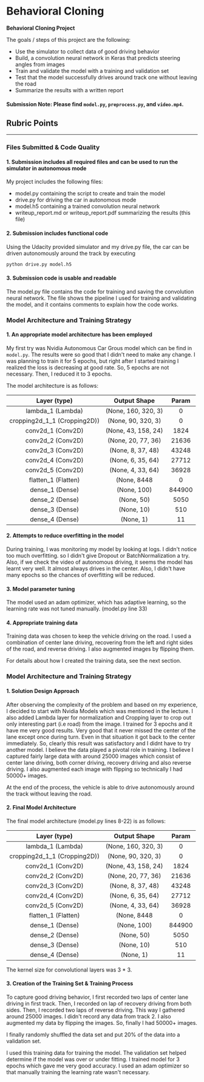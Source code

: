 # **Behavioral Cloning** 


**Behavioral Cloning Project**

The goals / steps of this project are the following:
* Use the simulator to collect data of good driving behavior
* Build, a convolution neural network in Keras that predicts steering angles from images
* Train and validate the model with a training and validation set
* Test that the model successfully drives around track one without leaving the road
* Summarize the results with a written report

#### **Submission Note**: Please find `model.py`, `preprocess.py`, and `video.mp4`.


## Rubric Points
--------------------------------------

### Files Submitted & Code Quality

#### 1. Submission includes all required files and can be used to run the simulator in autonomous mode

My project includes the following files:
* model.py containing the script to create and train the model
* drive.py for driving the car in autonomous mode
* model.h5 containing a trained convolution neural network 
* writeup_report.md or writeup_report.pdf summarizing the results (this file)

#### 2. Submission includes functional code
Using the Udacity provided simulator and my drive.py file, the car can be driven autonomously around the track by executing 
```sh
python drive.py model.h5
```

#### 3. Submission code is usable and readable

The model.py file contains the code for training and saving the convolution neural network. The file shows the pipeline I used for training and validating the model, and it contains comments to explain how the code works.

### Model Architecture and Training Strategy

#### 1. An appropriate model architecture has been employed

My first try was Nvidia Autonomous Car Grous model which can be find in `model.py`. The results were so good that I didn't need to make any change. I was planning to train it for 5 epochs, but right after I started training I realized the loss is decreasing at good rate. So, 5 epochs are not necessary. Then, I reduced it to 3 epochs.

The model architecture is as follows:

|        Layer (type)        |     Output Shape      | Param     |
|:--------------------------:|:---------------------:|:---------:|
|lambda_1 (Lambda)           | (None, 160, 320, 3)   |    0      |    
|cropping2d_1_1 (Cropping2D))| (None, 90, 320, 3)    |    0      |    
|conv2d_1 (Conv2D)           | (None, 43, 158, 24)   |    1824   |    
|conv2d_2 (Conv2D)           | (None, 20, 77, 36)    |    21636  |    
|conv2d_3 (Conv2D)           | (None, 8, 37, 48)     |    43248  |    
|conv2d_4 (Conv2D)           | (None, 6, 35, 64)     |    27712  |    
|conv2d_5 (Conv2D)           | (None, 4, 33, 64)     |    36928  |    
|flatten_1 (Flatten)         | (None, 8448           |    0      |    
|dense_1 (Dense)             | (None, 100)           |    844900 |
|dense_2 (Dense)             | (None, 50)            |    5050   |   
|dense_3 (Dense)             | (None, 10)            |    510    |  
|dense_4 (Dense)             | (None, 1)             |    11     |  



#### 2. Attempts to reduce overfitting in the model

During training, I was monitoring my model by looking at logs. I didn't notice too much overfitting. so I didn't give Dropout or BatchNormalization a try. Also, if we check the video of autonomous driving, it seems the model has learnt very well. It almost always drives in the center. Also, I didn't have many epochs so the chances of overfitting will be reduced. 

#### 3. Model parameter tuning

The model used an adam optimizer, which has adaptive learning, so the learning rate was not tuned manually. (model.py line 33)

#### 4. Appropriate training data

Training data was chosen to keep the vehicle driving on the road. I used a combination of center lane driving, recovering from the left and right sides of the road, and reverse driving. I also augmented images by flipping them.

For details about how I created the training data, see the next section. 


### Model Architecture and Training Strategy

#### 1. Solution Design Approach

After observing the complexity of the problem and based on my experience, I decided to start with Nvidia Models which was mentioned in the lecture. I also added Lambda layer for normalization and Cropping layer to crop out only interesting part (i.e road) from the image. I trained for 3 epochs and it have me very good results. Very good that it never missed the center of the lane except once during turn. Even in that situation it got back to the center immediately. So, clearly this result was satisfactory and I didnt have to try another model.
I believe the data played a pivotal role in training. I believe I captured fairly large data with around 25000 images which consist of center lane driving, both corner driving, recovery driving and also reverse driving. I also augmented each image with flipping so technically I had 50000+ images.

At the end of the process, the vehicle is able to drive autonomously around the track without leaving the road.

#### 2. Final Model Architecture

The final model architecture (model.py lines 8-22) is as follows:

|        Layer (type)        |     Output Shape      | Param     |
|:--------------------------:|:---------------------:|:---------:|
|lambda_1 (Lambda)           | (None, 160, 320, 3)   |    0      |    
|cropping2d_1_1 (Cropping2D))| (None, 90, 320, 3)    |    0      |    
|conv2d_1 (Conv2D)           | (None, 43, 158, 24)   |    1824   |    
|conv2d_2 (Conv2D)           | (None, 20, 77, 36)    |    21636  |    
|conv2d_3 (Conv2D)           | (None, 8, 37, 48)     |    43248  |    
|conv2d_4 (Conv2D)           | (None, 6, 35, 64)     |    27712  |    
|conv2d_5 (Conv2D)           | (None, 4, 33, 64)     |    36928  |    
|flatten_1 (Flatten)         | (None, 8448           |    0      |    
|dense_1 (Dense)             | (None, 100)           |    844900 |
|dense_2 (Dense)             | (None, 50)            |    5050   |   
|dense_3 (Dense)             | (None, 10)            |    510    |  
|dense_4 (Dense)             | (None, 1)             |    11     |  

The kernel size for convolutional layers was 3 * 3.


#### 3. Creation of the Training Set & Training Process

To capture good driving behavior, I first recorded two laps of center lane driving in first track. Then, I recorded on lap of recovery driving from both sides. Then, I recorded two laps of reverse driving. This way I gathered around 25000 images.
I didn't record any data from track 2.
I also augmented my data by flipping the images. So, finally I had 50000+ images.

I finally randomly shuffled the data set and put 20% of the data into a validation set. 

I used this training data for training the model. The validation set helped determine if the model was over or under fitting.
I trained model for 3 epochs which gave me very good accuracy. I used an adam optimizer so that manually training the learning rate wasn't necessary.
